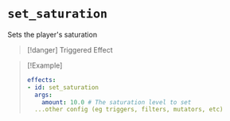 # `set_saturation`

Sets the player's saturation

> [!danger] Triggered Effect

> [!Example]
> ```yaml
> effects:
> - id: set_saturation
>   args:
>     amount: 10.0 # The saturation level to set
>   ...other config (eg triggers, filters, mutators, etc)
> ```
